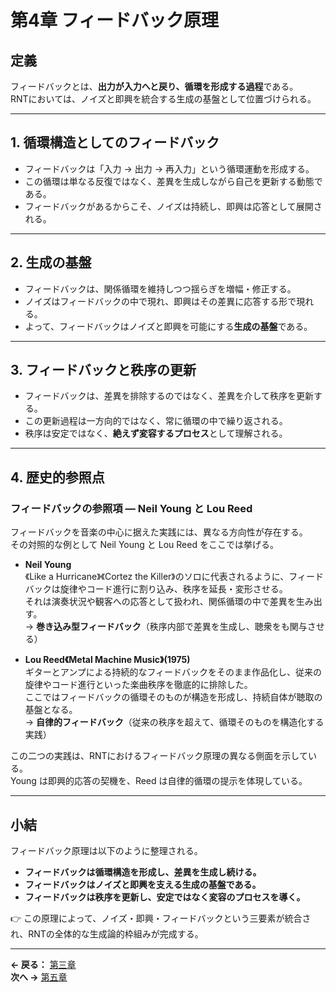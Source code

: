 # 第4章 フィードバック原理

## 定義
フィードバックとは、**出力が入力へと戻り、循環を形成する過程**である。  
RNTにおいては、ノイズと即興を統合する生成の基盤として位置づけられる。  

---

## 1. 循環構造としてのフィードバック
- フィードバックは「入力 → 出力 → 再入力」という循環運動を形成する。  
- この循環は単なる反復ではなく、差異を生成しながら自己を更新する動態である。  
- フィードバックがあるからこそ、ノイズは持続し、即興は応答として展開される。  

---

## 2. 生成の基盤
- フィードバックは、関係循環を維持しつつ揺らぎを増幅・修正する。  
- ノイズはフィードバックの中で現れ、即興はその差異に応答する形で現れる。  
- よって、フィードバックはノイズと即興を可能にする**生成の基盤**である。  

---

## 3. フィードバックと秩序の更新
- フィードバックは、差異を排除するのではなく、差異を介して秩序を更新する。  
- この更新過程は一方向的ではなく、常に循環の中で繰り返される。  
- 秩序は安定ではなく、**絶えず変容するプロセス**として理解される。  

---

## 4. 歴史的参照点

### フィードバックの参照項 — Neil Young と Lou Reed

フィードバックを音楽の中心に据えた実践には、異なる方向性が存在する。  
その対照的な例として Neil Young と Lou Reed をここでは挙げる。

- **Neil Young**  
  《Like a Hurricane》《Cortez the Killer》のソロに代表されるように、フィードバックは旋律やコード進行に割り込み、秩序を延長・変形させる。  
  それは演奏状況や観客への応答として扱われ、関係循環の中で差異を生み出す。  
  → **巻き込み型フィードバック**（秩序内部で差異を生成し、聴衆をも関与させる）

- **Lou Reed《Metal Machine Music》(1975)**  
  ギターとアンプによる持続的なフィードバックをそのまま作品化し、従来の旋律やコード進行といった楽曲秩序を徹底的に排除した。  
  ここではフィードバックの循環そのものが構造を形成し、持続自体が聴取の基盤となる。  
  → **自律的フィードバック**（従来の秩序を超えて、循環そのものを構造化する実践）


この二つの実践は、RNTにおけるフィードバック原理の異なる側面を示している。  
Young は即興的応答の契機を、Reed は自律的循環の提示を体現している。

---

## 小結
フィードバック原理は以下のように整理される。  

- **フィードバックは循環構造を形成し、差異を生成し続ける。**  
- **フィードバックはノイズと即興を支える生成の基盤である。**  
- **フィードバックは秩序を更新し、安定ではなく変容のプロセスを導く。**  

👉 この原理によって、ノイズ・即興・フィードバックという三要素が統合され、RNTの全体的な生成論的枠組みが完成する。  

 ---  
**← 戻る：** [第三章](03-improvisation.principle.md)  
**次へ →** [第五章](05-applications.md)
